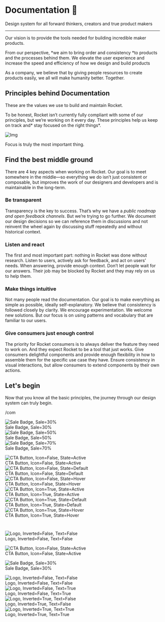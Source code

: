 
# Documentation 🚀

Design system for all forward thinkers, creators and true product makers

---

Our vision is to provide the tools needed for building incredible maker products.

From our perspective, *we aim to bring order and consistency *to products and the processes behind them. We elevate the user experience and increase the speed and efficiency of how we design and build products

As a company, we believe that by giving people resources to create products easily, we all will make humanity better. Together.

## Principles behind Documentation

These are the values we use to build and maintain Rocket.

To be honest, Rocket isn’t currently fully compliant with some of our principles, but we’re working on it every day. These principles help us keep on track and* stay focused on the right things*.

![Img](https://studio-assets.supernova.io/design-systems/14533/9289758a-6300-472a-bbc6-a57098081abf.jpeg)

Focus is truly the most important thing.

## Find the best middle ground

There are 4 key aspects when working on Rocket. Our goal is to meet somewhere in the middle—so everything we do isn’t just consistent or composable, but improves the work of our designers and developers and is maintainable in the long-term.

### Be transparent

Transparency is the key to success. That’s why we have a *public roadmap and open feedback channels*. But we’re trying to go further. We document our design decisions so we can reference them in discussions and not reinvent the wheel again by discussing stuff repeatedly and without historical context.

### Listen and react

The first and most important part: nothing in Rocket was done without research. Listen to users, actively ask for feedback, and act on users’ needs. When answering, provide enough context. Don’t let people wait for our answers. Their job may be blocked by Rocket and they may rely on us to help them.

### Make things intuitive

Not many people read the documentation. Our goal is to make everything as simple as possible, ideally self-explanatory. We believe that consistency is followed closely by clarity. We encourage experimentation. We welcome new solutions. But our focus is on using patterns and vocabulary that are familiar to our users.

### Give consumers just enough control

The priority for Rocket consumers is to always deliver the feature they need to work on. And they expect Rocket to be a tool that just works. Give consumers delightful components and provide enough flexibility in how to assemble them for the specific use case they have. Ensure consistency in visual interactions, but allow consumers to extend components by their own actions.

## Let's begin

Now that you know all the basic principles, the journey through our design system can truly begin.

/com

  
![Sale Badge, Sale=30%](https://studio-assets.supernova.io/design-systems/14533/41164801-3d1d-4adf-8f82-723be159a287.png)  
Sale Badge, Sale=30%  
![Sale Badge, Sale=50%](https://studio-assets.supernova.io/design-systems/14533/3cd378a1-1908-47f8-802d-4c9453d74629.png)  
Sale Badge, Sale=50%  
![Sale Badge, Sale=70%](https://studio-assets.supernova.io/design-systems/14533/ad2dd481-c13a-4b8e-87f4-421b622c9f15.png)  
Sale Badge, Sale=70%  


  
![CTA Button, Icon=False, State=Active](https://studio-assets.supernova.io/design-systems/14533/c7c4552a-bfd2-4a0a-a81d-05f7dbd4c479.png)  
CTA Button, Icon=False, State=Active  
![CTA Button, Icon=False, State=Default](https://studio-assets.supernova.io/design-systems/14533/03a3d955-e2cb-45f1-a588-e36a516bb79c.png)  
CTA Button, Icon=False, State=Default  
![CTA Button, Icon=False, State=Hover](https://studio-assets.supernova.io/design-systems/14533/ae110970-2fca-4458-bf22-b42be57d5749.png)  
CTA Button, Icon=False, State=Hover  
![CTA Button, Icon=True, State=Active](https://studio-assets.supernova.io/design-systems/14533/bbebf420-ac29-49bd-b24b-6aa6df560314.png)  
CTA Button, Icon=True, State=Active  
![CTA Button, Icon=True, State=Default](https://studio-assets.supernova.io/design-systems/14533/83959b6e-536a-4946-af70-f778b1abda60.png)  
CTA Button, Icon=True, State=Default  
![CTA Button, Icon=True, State=Hover](https://studio-assets.supernova.io/design-systems/14533/15a97804-5f5e-43a7-b620-2f869d399b86.png)  
CTA Button, Icon=True, State=Hover  


```javascript  
  
```

  
![Logo, Inverted=False, Text=False](https://studio-assets.supernova.io/design-systems/14533/887a5b8f-f32b-41e4-b05e-e45d869c4e92.png)  
Logo, Inverted=False, Text=False  


  
  


  
![CTA Button, Icon=False, State=Active](https://studio-assets.supernova.io/design-systems/14533/c7c4552a-bfd2-4a0a-a81d-05f7dbd4c479.png)  
CTA Button, Icon=False, State=Active  


  
![Sale Badge, Sale=30%](https://studio-assets.supernova.io/design-systems/14533/41164801-3d1d-4adf-8f82-723be159a287.png)  
Sale Badge, Sale=30%  


  
![Logo, Inverted=False, Text=False](https://studio-assets.supernova.io/design-systems/14533/887a5b8f-f32b-41e4-b05e-e45d869c4e92.png)  
Logo, Inverted=False, Text=False  
![Logo, Inverted=False, Text=True](https://studio-assets.supernova.io/design-systems/14533/3b2bcb98-cd82-47bf-9294-6cdd03e72d55.png)  
Logo, Inverted=False, Text=True  
![Logo, Inverted=True, Text=False](https://studio-assets.supernova.io/design-systems/14533/c965412b-d5a3-44c0-9194-4942d3b10316.png)  
Logo, Inverted=True, Text=False  
![Logo, Inverted=True, Text=True](https://studio-assets.supernova.io/design-systems/14533/e8ddf17d-71fc-4845-8b96-53927ef7d2b0.png)  
Logo, Inverted=True, Text=True  
